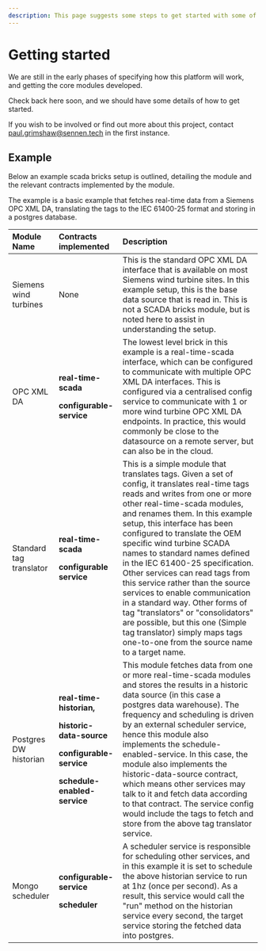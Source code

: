```yaml
---
description: This page suggests some steps to get started with some of the core modules.
---
```


# Getting started

We are still in the early phases of specifying how this platform will work, and getting the core modules developed.

Check back here soon, and we should have some details of how to get started. 

If you wish to be involved or find out more about this project, contact paul.grimshaw@sennen.tech in the first instance.

## Example

Below an example scada bricks setup is outlined, detailing the module and the relevant contracts implemented by the module.

The example is a basic example that fetches real-time data from a Siemens OPC XML DA, translating the tags to the IEC 61400-25 format and storing in a postgres database.

<table>
  <thead>
    <tr>
      <th style="text-align:left">Module Name</th>
      <th style="text-align:left">Contracts implemented</th>
      <th style="text-align:left">Description</th>
    </tr>
  </thead>
  <tbody>
    <tr>
      <td style="text-align:left">Siemens wind turbines</td>
      <td style="text-align:left">None</td>
      <td style="text-align:left">This is the standard OPC XML DA interface that is available on most Siemens
        wind turbine sites. In this example setup, this is the base data source
        that is read in. This is not a SCADA bricks module, but is noted here to
        assist in understanding the setup.</td>
    </tr>
    <tr>
      <td style="text-align:left">OPC XML DA</td>
      <td style="text-align:left">
        <p><b>real-time-scada</b>
        </p>
        <p><b></b>
        </p>
        <p><b>configurable-service</b>
        </p>
      </td>
      <td style="text-align:left">The lowest level brick in this example is a real-time-scada interface,
        which can be configured to communicate with multiple OPC XML DA interfaces.
        This is configured via a centralised config service to communicate with
        1 or more wind turbine OPC XML DA endpoints. In practice, this would commonly
        be close to the datasource on a remote server, but can also be in the cloud.</td>
    </tr>
    <tr>
      <td style="text-align:left">Standard tag translator</td>
      <td style="text-align:left">
        <p><b>real-time-scada</b>
        </p>
        <p><b></b>
        </p>
        <p><b>configurable service</b>
        </p>
      </td>
      <td style="text-align:left">This is a simple module that translates tags. Given a set of config, it
        translates real-time tags reads and writes from one or more other real-time-scada
        modules, and renames them. In this example setup, this interface has been
        configured to translate the OEM specific wind turbine SCADA names to standard
        names defined in the IEC 61400-25 specification. Other services can read
        tags from this service rather than the source services to enable communication
        in a standard way. Other forms of tag "translators" or "consolidators"
        are possible, but this one (Simple tag translator) simply maps tags one-to-one
        from the source name to a target name.</td>
    </tr>
    <tr>
      <td style="text-align:left">Postgres DW historian</td>
      <td style="text-align:left">
        <p><b>real-time-historian,</b>
        </p>
        <p><b></b>
        </p>
        <p><b>historic-data-source</b>
        </p>
        <p><b></b>
        </p>
        <p><b>configurable-service</b>
        </p>
        <p><b></b>
        </p>
        <p><b>schedule-enabled-service</b>
        </p>
      </td>
      <td style="text-align:left">This module fetches data from one or more real-time-scada modules and
        stores the results in a historic data source (in this case a postgres data
        warehouse). The frequency and scheduling is driven by an external scheduler
        service, hence this module also implements the schedule-enabled-service.
        In this case, the module also implements the historic-data-source contract,
        which means other services may talk to it and fetch data according to that
        contract. The service config would include the tags to fetch and store
        from the above tag translator service.</td>
    </tr>
    <tr>
      <td style="text-align:left">Mongo scheduler</td>
      <td style="text-align:left">
        <p><b>configurable-service</b>
        </p>
        <p></p>
        <p><b>scheduler</b>
        </p>
      </td>
      <td style="text-align:left">A scheduler service is responsible for scheduling other services, and
        in this example it is set to schedule the above historian service to run
        at 1hz (once per second). As a result, this service would call the "run"
        method on the historian service every second, the target service storing
        the fetched data into postgres.</td>
    </tr>
  </tbody>
</table>

